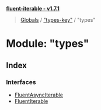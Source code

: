 **[fluent-iterable - v1.7.1](../README.md)**

> [Globals](../README.md) / ["types-key"](_types_key_.md) / "types"

# Module: "types"

## Index

### Interfaces

* [FluentAsyncIterable](../interfaces/_types_key_._types_.fluentasynciterable.md)
* [FluentIterable](../interfaces/_types_key_._types_.fluentiterable.md)
